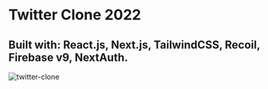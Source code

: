 
# Twitter Clone 2022

## Built with: React.js, Next.js, TailwindCSS, Recoil, Firebase v9, NextAuth.


![twitter-clone](https://user-images.githubusercontent.com/51530302/168081993-bb8b7efb-40c1-4672-8ade-4a2b7bdaf9fe.png)
